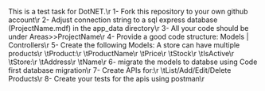 This is a test task for DotNET.\r
1- Fork this repository to your own github account\r
2- Adjust connection string to a sql express database (ProjectName.mdf) in the app_data directory\r
3- All your code should be under Areas>>ProjectName\r
4- Provide a good code structure: Models | Controllers\r
5- Create the following Models: A store can have multiple products\r
\tProduct:\r
	\tProductName\r
	\tPrice\r
	\tStock\r
	\tIsActive\r
\tStore:\r
	\tAddress\r
	\tName\r
6- migrate the models to databse using Code first database migration\r
7- Create APIs for:\r
	\tList/Add/Edit/Delete Products\r
8- Create your tests for the apis using postman\r
